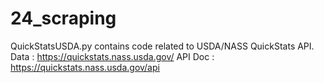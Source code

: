 # 24_scraping

QuickStatsUSDA.py contains code related to USDA/NASS QuickStats API.
Data : https://quickstats.nass.usda.gov/
API Doc : https://quickstats.nass.usda.gov/api
